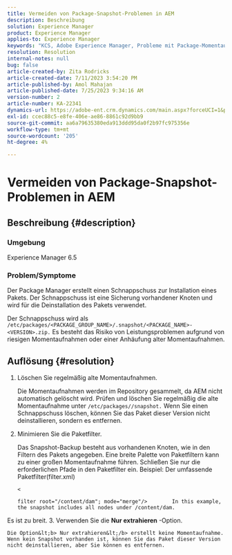 ```yaml
---
title: Vermeiden von Package-Snapshot-Problemen in AEM
description: Beschreibung
solution: Experience Manager
product: Experience Manager
applies-to: Experience Manager
keywords: "KCS, Adobe Experience Manager, Probleme mit Package-Momentaufnahmen"
resolution: Resolution
internal-notes: null
bug: false
article-created-by: Zita Rodricks
article-created-date: 7/11/2023 3:54:20 PM
article-published-by: Amol Mahajan
article-published-date: 7/25/2023 9:34:16 AM
version-number: 2
article-number: KA-22341
dynamics-url: https://adobe-ent.crm.dynamics.com/main.aspx?forceUCI=1&pagetype=entityrecord&etn=knowledgearticle&id=948ec030-0320-ee11-9cbe-6045bd006239
exl-id: ccec88c5-e8fe-406e-ae86-8861c92d9bb9
source-git-commit: aa6a79635380eda913ddd95da0f2b97fc975356e
workflow-type: tm+mt
source-wordcount: '205'
ht-degree: 4%

---
```


# Vermeiden von Package-Snapshot-Problemen in AEM

## Beschreibung {#description}


### <b>Umgebung</b>

Experience Manager 6.5



### <b>Problem/Symptome</b>

Der Package Manager erstellt einen Schnappschuss zur Installation eines Pakets. Der Schnappschuss ist eine Sicherung vorhandener Knoten und wird für die Deinstallation des Pakets verwendet.

Der Schnappschuss wird als `/etc/packages/<PACKAGE_GROUP_NAME>/.snapshot/<PACKAGE_NAME>-<VERSION>.zip.` Es besteht das Risiko von Leistungsproblemen aufgrund von riesigen Momentaufnahmen oder einer Anhäufung alter Momentaufnahmen.


## Auflösung {#resolution}


1. Löschen Sie regelmäßig alte Momentaufnahmen.

   Die Momentaufnahmen werden im Repository gesammelt, da AEM nicht automatisch gelöscht wird. Prüfen und löschen Sie regelmäßig die alte Momentaufnahme unter `/etc/packages//snapshot.` Wenn Sie einen Schnappschuss löschen, können Sie das Paket dieser Version nicht deinstallieren, sondern es entfernen.


2. Minimieren Sie die Paketfilter.

   Das Snapshot-Backup besteht aus vorhandenen Knoten, wie in den Filtern des Pakets angegeben. Eine breite Palette von Paketfiltern kann zu einer großen Momentaufnahme führen. Schließen Sie nur die erforderlichen Pfade in den Paketfilter ein. Beispiel: Der umfassende Paketfilter(filter.xml)



   `<`


   ```
   filter root="/content/dam"; mode="merge"/>        In this example, the snapshot includes all nodes under /content/dam.
   ```

Es ist zu breit.
3. Verwenden Sie die <b>Nur extrahieren</b> -Option.

    Die Option&lt;b> Nur extrahieren&lt;/b> erstellt keine Momentaufnahme. Wenn kein Snapshot vorhanden ist, können Sie das Paket dieser Version nicht deinstallieren, aber Sie können es entfernen.
    
